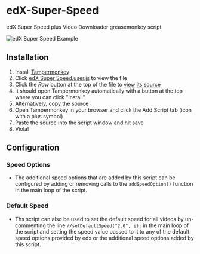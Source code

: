 # edX-Super-Speed
edX Super Speed plus Video Downloader greasemonkey script

![edX Super Speed Example](https://i.imgur.com/WVdjCrN.png)

## Installation

1. Install [Tampermonkey](https://tampermonkey.net/)
1. Click [edX Super Speed.user.js](https://github.com/EricPryzant/edX-Super-Speed/blob/master/edX%20Super%20Speed.user.js) to view the file
1. Click the _Raw_ button at the top of the file to [view its source](https://github.com/EricPryzant/edX-Super-Speed/raw/master/edX%20Super%20Speed.user.js)
1. It should open Tampermonkey automatically with a button at the top where you can click "Install"
1. Alternatively, copy the source
1. Open Tampermonkey in your browser and click the Add Script tab (icon with a plus symbol)
1. Paste the source into the script window and hit save
1. Viola!


## Configuration

### Speed Options

- The additional speed options that are added by this script can be configured by adding or removing calls to the `addSpeedOption()` function in the main loop of the script.


### Default Speed

- Ths script can also be used to set the default speed for all videos by un-commenting the line `//setDefaultSpeed("2.0", i);` in the main loop of the script and setting the speed value passed to it to any of the default speed options provided by edx or the additional speed options added by this script.
